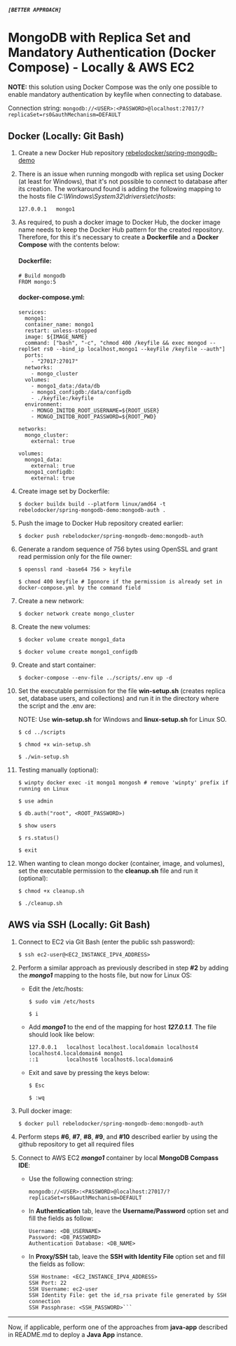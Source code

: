 ##### `[BETTER APPROACH]`

# MongoDB with Replica Set and Mandatory Authentication (Docker Compose) - Locally & AWS EC2

**NOTE:** this solution using Docker Compose was the only one possible to enable mandatory authentication by keyfile when connecting to database.

Connection string: `mongodb://<USER>:<PASSWORD>@localhost:27017/?replicaSet=rs0&authMechanism=DEFAULT`

## Docker (Locally: Git Bash)

1. Create a new Docker Hub repository [rebelodocker/spring-mongodb-demo](https://hub.docker.com/)

2. There is an issue when running mongodb with replica set using Docker (at least for Windows), that it's not possible to connect to database after its creation. The workaround found is adding the following mapping to the hosts file _C:\Windows\System32\drivers\etc\hosts_:

   ```
   127.0.0.1   mongo1
   ```

3. As required, to push a docker image to Docker Hub, the docker image name needs to keep the Docker Hub pattern for the created repository. Therefore, for this it's necessary to create a **Dockerfile** and a **Docker Compose** with the contents below:

   #### Dockerfile:

   ```
   # Build mongodb
   FROM mongo:5
   ```

   #### docker-compose.yml:

   ```
   services:
     mongo1:
     container_name: mongo1
     restart: unless-stopped
     image: ${IMAGE_NAME}
     command: ["bash", "-c", "chmod 400 /keyfile && exec mongod --replSet rs0 --bind_ip localhost,mongo1 --keyFile /keyfile --auth"]
     ports:
       - "27017:27017"
     networks:
       - mongo_cluster
     volumes:
       - mongo1_data:/data/db
       - mongo1_configdb:/data/configdb
       - ./keyfile:/keyfile
     environment:
       - MONGO_INITDB_ROOT_USERNAME=${ROOT_USER}
       - MONGO_INITDB_ROOT_PASSWORD=${ROOT_PWD}

   networks:
     mongo_cluster:
       external: true

   volumes:
     mongo1_data:
       external: true
     mongo1_configdb:
       external: true
   ```

4. Create image set by Dockerfile:

   `$ docker buildx build --platform linux/amd64 -t rebelodocker/spring-mongodb-demo:mongodb-auth .`

5. Push the image to Docker Hub repository created earlier:

   `$ docker push rebelodocker/spring-mongodb-demo:mongodb-auth`

6. Generate a random sequence of 756 bytes using OpenSSL and grant read permission only for the file owner:

   `$ openssl rand -base64 756 > keyfile`

   `$ chmod 400 keyfile # Igonore if the permission is already set in docker-compose.yml by the command field`

7. Create a new network:

   `$ docker network create mongo_cluster`

8. Create the new volumes:

   `$ docker volume create mongo1_data`

   `$ docker volume create mongo1_configdb`

9. Create and start container:

   `$ docker-compose --env-file ../scripts/.env up -d`

10. Set the executable permission for the file **win-setup.sh** (creates replica set, database users, and collections) and run it in the directory where the script and the .env are:

    NOTE: Use **win-setup.sh** for Windows and **linux-setup.sh** for Linux SO.

    `$ cd ../scripts`

    `$ chmod +x win-setup.sh`

    `$ ./win-setup.sh`

11. Testing manually (optional):

    `$ winpty docker exec -it mongo1 mongosh # remove 'winpty' prefix if running on Linux`

    `$ use admin`

    `$ db.auth("root", <ROOT_PASSWORD>)`

    `$ show users`

    `$ rs.status()`

    `$ exit`

12. When wanting to clean mongo docker (container, image, and volumes), set the executable permission to the **cleanup.sh** file and run it (optional):

    `$ chmod +x cleanup.sh`

    `$ ./cleanup.sh`

## AWS via SSH (Locally: Git Bash)

1.  Connect to EC2 via Git Bash (enter the public ssh password):

    `$ ssh ec2-user@<EC2_INSTANCE_IPV4_ADDRESS>`

2.  Perform a similar approach as previously described in step **#2** by adding the **_mongo1_** mapping to the hosts file, but now for Linux OS:

    - Edit the /etc/hosts:

      `$ sudo vim /etc/hosts`

      `$ i`

    - Add **_mongo1_** to the end of the mapping for host **_127.0.1.1_**. The file should look like below:
      ```
      127.0.0.1   localhost localhost.localdomain localhost4 localhost4.localdomain4 mongo1
      ::1         localhost6 localhost6.localdomain6
      ```
    - Exit and save by pressing the keys below:

      `$ Esc`

      `$ :wq`

3.  Pull docker image:

    `$ docker pull rebelodocker/spring-mongodb-demo:mongodb-auth`

4.  Perform steps **#6**, **#7**, **#8**, **#9**, and **#10** described earlier by using the github repository to get all required files

5.  Connect to AWS EC2 **_mongo1_** container by local **MongoDB Compass IDE**:

    - Use the following connection string:

      `mongodb://<USER>:<PASSWORD>@localhost:27017/?replicaSet=rs0&authMechanism=DEFAULT`

    - In **Authentication** tab, leave the **Username/Password** option set and fill the fields as follow:
      ```
      Username: <DB_USERNAME>
      Password: <DB_PASSWORD>
      Authentication Database: <DB_NAME>
      ```
    - In **Proxy/SSH** tab, leave the **SSH with Identity File** option set and fill the fields as follow:

      ````
      SSH Hostname: <EC2_INSTANCE_IPV4_ADDRESS>
      SSH Port: 22
      SSH Username: ec2-user
      SSH Identity File: get the id_rsa private file generated by SSH connection
      SSH Passphrase: <SSH_PASSWORD>```
      ````

---

Now, if applicable, perform one of the approaches from **java-app** described in README.md to deploy a **Java App** instance.
